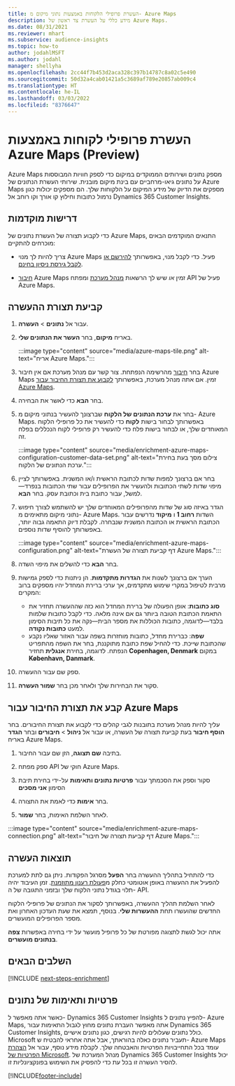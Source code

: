 ```yaml
---
title: העשרת פרופילי הלקוחות באמצעות נתוני מיקום מ- Azure Maps
description: מידע כללי על העשרת צד ראשון של Azure Maps.
ms.date: 08/31/2021
ms.reviewer: mhart
ms.subservice: audience-insights
ms.topic: how-to
author: jodahlMSFT
ms.author: jodahl
manager: shellyha
ms.openlocfilehash: 2cc44f7b453d2aca328c397b14787c8a02c5e490
ms.sourcegitcommit: 50d32a4cab01421a5c3689af789e20857ab009c4
ms.translationtype: HT
ms.contentlocale: he-IL
ms.lasthandoff: 03/03/2022
ms.locfileid: "8376647"
---
```

# <a name="enrichment-of-customer-profiles-with-azure-maps-preview"></a>העשרת פרופילי לקוחות באמצעות Azure Maps‏ (Preview)

Azure Maps מספק נתונים ושירותים הממוקדים במיקום כדי לספק חוויות המבוססות על נתונים גיאו-מרחביים עם בינת מיקום מובנית. שירותי העשרת הנתונים של Azure Maps מספקים את הדיוק של מידע המיקום על הלקוחות שלך. הם מספקים יכולות כגון נרמול כתובות וחילוץ קו אורך וקו רוחב אל Dynamics 365 Customer Insights.

## <a name="prerequisites"></a>דרישות מוקדמות

כדי לקבוע תצורה של העשרת נתונים של Azure Maps, התנאים המוקדמים הבאים מוכרחים להתקיים:

- צריך להיות לך מנוי Azure Maps פעיל. כדי לקבל מנוי, באפשרותך [להירשם או לקבל גירסת ניסיון בחינם](https://azure.microsoft.com/services/azure-maps/).

- [חיבור](connections.md) Azure Maps זמין *או* שיש לך הרשאות [מנהל מערכת](permissions.md#admin) ומפתח API פעיל של Azure Maps.

## <a name="configure-the-enrichment"></a>קביעת תצורת ההעשרה

1. עבור אל **נתונים** > **העשרה**. 

1. באריח **מיקום**, בחר **העשר את הנתונים שלי**.

   :::image type="content" source="media/azure-maps-tile.png" alt-text="אריח Azure Maps.":::

1. בחר [חיבור](connections.md) מהרשימה הנפתחת. צור קשר עם מנהל מערכת אם אין חיבור Azure Maps זמין. אם אתה מנהל מערכת, באפשרותך [לקבוע את תצורת החיבור עבור Azure Maps](#configure-the-connection-for-azure-maps). 

1. בחר **הבא** כדי לאשר את הבחירה.

1. בחר את **ערכת הנתונים של הלקוח** שברצונך להעשיר בנתוני מיקום מ- Azure Maps. באפשרותך לבחור בישות **לקוח** כדי להעשיר את כל פרופילי הלקוח המאוחדים שלך, או לבחור בישות פלח כדי להעשיר רק פרופילי לקוח הנכללים בפלח זה.

    :::image type="content" source="media/enrichment-azure-maps-configuration-customer-data-set.png" alt-text="צילום מסך בעת בחירת ערכת הנתונים של הלקוח.":::

1. בחר אם ברצונך למפות שדות לכתובת הראשית ו/או המשנית. באפשרותך לציין מיפוי שדות לשתי הכתובות ולהעשיר את הפרופילים עבור שתי הכתובות בנפרד&mdash;למשל, עבור כתובת בית וכתובת עסק. בחר **הבא**.

1. הגדר באיזה סוג של שדות מהפרופילים המאוחדים שלך יש להשתמש לצורך חיפוש נתוני מיקום מתאימים מ- Azure Maps. השדות **רחוב 1** ו **מיקוד** נדרשים עבור הכתובת הראשית או הכתובת המשנית שנבחרה. לקבלת דיוק התאמה גבוה יותר, באפשרותך להוסיף שדות נוספים.

   :::image type="content" source="media/enrichment-azure-maps-configuration.png" alt-text="דף קביעת תצורה של העשרת Azure Maps.":::

1. בחר **הבא** כדי להשלים את מיפוי השדה.

1. הערך אם ברצונך לשנות את **הגדרות מתקדמות**. הן ניתנות כדי לספק גמישות מרבית לטיפול במקרי שימוש מתקדמים, אך ערכי ברירת המחדל יהיו מספקים ברוב המקרים:
   - **סוג כתובות**: אופן הפעולה של ברירת המחדל הוא כזה שההעשרה תחזיר את התאמת הכתובת הטובה ביותר גם אם אינה מלאה. כדי לקבל כתובות שלמות בלבד&mdash;לדוגמה, כתובות הכוללות את מספר הבית&mdash;נקה את כל תיבות הסימון למעט **כתובות נקודה**. 
   - **שפה**: כברירת מחדל, כתובות מוחזרות בשפה עבור האזור שאליו נקבע שהכתובת שייכת. כדי להחיל שפת כתובת מתוקננת, בחר את השפה מהתפריט הנפתח. לדוגמה, בחירת **אנגלית** תחזיר **Copenhagen, Denmark** במקום **København, Danmark**.

1. ספק שם עבור ההעשרה.

1. סקור את הבחירות שלך ולאחר מכן בחר **שמור העשרה**.

## <a name="configure-the-connection-for-azure-maps"></a>קבע את תצורת החיבור עבור Azure Maps

עליך להיות מנהל מערכת בתובנות לגבי קהלים כדי לקבוע את תצורת החיבורים. בחר **הוסף חיבור** בעת קביעת תצורה של העשרה, או עבור אל **ניהול** > **חיבורים** ובחר **הגדר** באריח Azure Maps.

1. בתיבה **שם תצוגה**, הזן שם עבור החיבור.

1. ספק מפתח API חוקי של Azure Maps.

1. סקור וספק את הסכמתך עבור **פרטיות נתונים ותאימות** על-ידי בחירת תיבת הסימון **אני מסכים**

1. בחר **אימות** כדי לאמת את התצורה.

1. לאחר השלמת האימות, בחר **שמור**.

:::image type="content" source="media/enrichment-azure-maps-connection.png" alt-text="דף קביעת תצורה של חיבור Azure Maps.":::

## <a name="enrichment-results"></a>תוצאות העשרה

כדי להתחיל בתהליך ההעשרה בחר **הפעל** מסרגל הפקודות. ניתן גם לתת למערכת להפעיל את ההעשרה באופן אוטומטי כחלק מ[פעולת רענון מתוזמנת](system.md#schedule-tab). זמן העיבוד יהיה תלוי בגודל נתוני הלקוח שלך ובזמני התגובה של ה- API.

לאחר השלמת תהליך ההעשרה, באפשרותך לסקור את הנתונים של פרופילי הלקוח החדשים שהועשרו תחת **ההעשרות שלי**. בנוסף, תמצא את שעת העדכון האחרון ואת מספר הפרופילים המועשרים.

אתה יכול לגשת לתצוגה מפורטת של כל פרופיל מועשר על ידי בחירה באפשרות **צפה בנתונים מועשרים**.

## <a name="next-steps"></a>השלבים הבאים

[!INCLUDE [next-steps-enrichment](../includes/next-steps-enrichment.md)]

## <a name="data-privacy-and-compliance"></a>פרטיות ותאימות של נתונים

כאשר אתה מאפשר ל- Dynamics 365 Customer Insights להפיץ נתונים ל- Azure Maps, אתה מאפשר העברת נתונים מחוץ לגבול התאימות עבור Dynamics 365 Customer Insights, כולל נתונים שעלולים להיות רגישים, כגון נתונים אישיים. Microsoft תעביר נתונים כאלה בהוראתך, אבל אתה אחראי להבטיח ש- Azure Maps עומד בכל התחייבויות הפרטיות והאבטחה שלך. לקבלת מידע נוסף, עבור אל [הצהרת הפרטיות של Microsoft](https://go.microsoft.com/fwlink/?linkid=396732).
מנהל המערכת של Dynamics 365 Customer Insights יכול להסיר העשרה זו בכל עת כדי להפסיק את השימוש בפונקציונליות זו.

[!INCLUDE[footer-include](../includes/footer-banner.md)]
